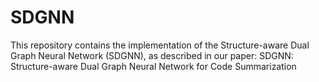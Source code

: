 # SDGNN
This repository contains the implementation of the Structure-aware Dual Graph Neural Network (SDGNN), as described in our paper: SDGNN: Structure-aware Dual Graph Neural Network for Code Summarization

